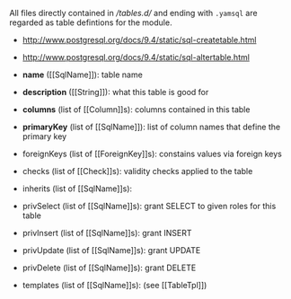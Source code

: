 All files directly contained in *<module-dir>/tables.d/* and ending with `.yamsql` are regarded as table defintions for the module.

* <http://www.postgresql.org/docs/9.4/static/sql-createtable.html>
* <http://www.postgresql.org/docs/9.4/static/sql-altertable.html>

*   **name**         ([[SqlName]]): table name
*   **description**  ([[String]]): what this table is good for
*   **columns**      (list of [[Column]]s): columns contained in this table
*   **primaryKey**   (list of [[SqlName]]): list of column names that define the primary key
*   foreignKeys   (list of [[ForeignKey]]s): constains values via foreign keys
*   checks        (list of [[Check]]s): validity checks applied to the table
*   inherits      (list of [[SqlName]]s): 
*   privSelect    (list of [[SqlName]]s): grant SELECT to given roles for this table
*   privInsert    (list of [[SqlName]]s): grant INSERT
*   privUpdate    (list of [[SqlName]]s): grant UPDATE
*   privDelete    (list of [[SqlName]]s): grant DELETE
*   templates     (list of [[SqlName]]s): (see [[TableTpl]])